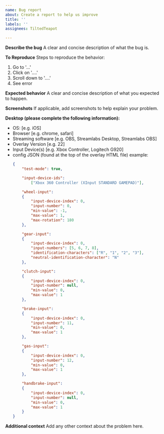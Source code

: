 ```yaml
---
name: Bug report
about: Create a report to help us improve
title: ''
labels: ''
assignees: TiltedTeapot

---
```


**Describe the bug**
A clear and concise description of what the bug is.

**To Reproduce**
Steps to reproduce the behavior:
1. Go to '...'
2. Click on '....'
3. Scroll down to '....'
4. See error

**Expected behavior**
A clear and concise description of what you expected to happen.

**Screenshots**
If applicable, add screenshots to help explain your problem.

**Desktop (please complete the following information):**
 - OS: [e.g. iOS]
 - Browser [e.g. chrome, safari]
 - Streaming software [e.g. OBS, Streamlabs Desktop, Streamlabs OBS]
 - Overlay Version [e.g. 22]
 - Input Device(s) [e.g. Xbox Controller, Logitech G920]
 - config JSON (found at the top of the overlay HTML file)
    example:
    ```JSON
   {
        "test-mode": true,

        "input-device-ids":
            ["Xbox 360 Controller (XInput STANDARD GAMEPAD)"],

        "wheel-input":
        {
            "input-device-index": 0,
            "input-number": 0,
            "min-value": -1,
            "max-value": 1,
            "max-rotation": 180
        },

        "gear-input":
        {
            "input-device-index": 0,
            "input-numbers": [5, 6, 7, 8],
            "identification-characters": ["R", "1", "2", "3"],
            "neutral-identification-character": "N"
        },

        "clutch-input":
        {
            "input-device-index": 0,
            "input-number": null,
            "min-value": 0,
            "max-value": 1
        },

        "brake-input":
        {
            "input-device-index": 0,
            "input-number": 11,
            "min-value": 0,
            "max-value": 1
        },

        "gas-input":
        {
            "input-device-index": 0,
            "input-number": 12,
            "min-value": 0,
            "max-value": 1
        },

        "handbrake-input":
        {
            "input-device-index": 0,
            "input-number": null,
            "min-value": 0,
            "max-value": 1
        }
    }
    ```

**Additional context**
Add any other context about the problem here.
